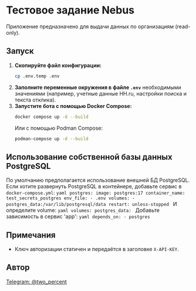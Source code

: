 # Тестовое задание Nebus

Приложение предназначено для выдачи данных по организациям (read-only).

## Запуск

1. **Скопируйте файл конфигурации:**
    ```bash
    cp .env.temp .env
    ```
2. **Заполните переменные окружения в файле `.env`** необходимыми значениями (например, учетные данные HH.ru, настройки поиска и текста отклика).
3. **Запустите бота с помощью Docker Compose:**
    ```bash
    docker compose up -d --build
    ```
   Или с помощью Podman Compose:
    ```bash
    podman-compose up -d --build
    ```

## Использование собственной базы данных PostgreSQL

По умолчанию предполагается использование внешней БД PostgreSQL. Если хотите развернуть PostgreSQL в контейнере, добавьте сервис в `docker-compose.yml`:
    ```yaml
    postgres:
        image: postgres:17
        container_name: test_secrets_postgres
        env_file:
          - .env
        volumes:
          - postgres_data:/var/lib/postgresql/data
        restart: unless-stopped
    ```
   И определите volume:
    ```yaml
    volumes:
      postgres_data:
    ```
   Добавьте зависимость в сервис 'app':
    ```yaml
    depends_on:
      - postgres
    ```
   
## Примечания

- Ключ авторизации статичен и передаётся в заголовке `X-API-KEY`.

## Автор

[Telegram: @two_percent](https://t.me/two_percent)
